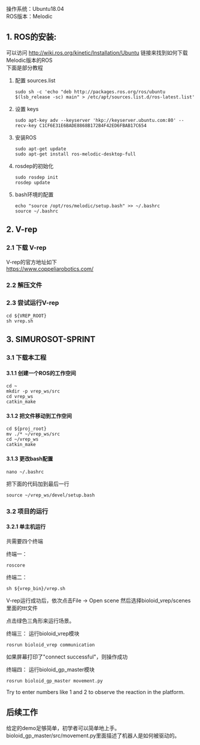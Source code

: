 操作系统：Ubuntu18.04<br>
ROS版本：Melodic<br>

## 1. ROS的安装:<br>
可以访问 http://wiki.ros.org/kinetic/Installation/Ubuntu 链接来找到如何下载Melodic版本的ROS<br>
下面是部分教程<br>

1. 配置 sources.list
    ```
    sudo sh -c 'echo "deb http://packages.ros.org/ros/ubuntu $(lsb_release -sc) main" > /etc/apt/sources.list.d/ros-latest.list'
    ```
2. 设置 keys
    ```
    sudo apt-key adv --keyserver 'hkp://keyserver.ubuntu.com:80' --recv-key C1CF6E31E6BADE8868B172B4F42ED6FBAB17C654
    ```
3. 安装ROS
    ```
    sudo apt-get update
    sudo apt-get install ros-melodic-desktop-full
    ```
4. rosdep的初始化
    ```
    sudo rosdep init
    rosdep update
    ```
5. bash环境的配置
    ```
    echo "source /opt/ros/melodic/setup.bash" >> ~/.bashrc
    source ~/.bashrc
    ```

## 2. V-rep

### 2.1 下载 V-rep
V-rep的官方地址如下<br>
https://www.coppeliarobotics.com/

### 2.2 解压文件

### 2.3 尝试运行V-rep
```
cd ${VREP_ROOT}
sh vrep.sh
```

## 3. SIMUROSOT-SPRINT
### 3.1 下载本工程
#### 3.1.1 创建一个ROS的工作空间
```
cd ~
mkdir -p vrep_ws/src
cd vrep_ws
catkin_make
```
#### 3.1.2 把文件移动到工作空间
```
cd ${proj_root}
mv ./* ~/vrep_ws/src
cd ~/vrep_ws
catkin_make
```
#### 3.1.3 更改bash配置
```
nano ~/.bashrc
```
把下面的代码加到最后一行
```
source ~/vrep_ws/devel/setup.bash
```

### 3.2 项目的运行

#### 3.2.1 单主机运行
共需要四个终端

终端一：
```
roscore
```

终端二：
```
sh ${vrep_bin}/vrep.sh
```

V-rep运行成功后，依次点击File -> Open scene 然后选择bioloid_vrep/scenes里面的ttt文件

点击绿色三角形来运行场景。

终端三：
运行bioloid_vrep模块
```
rosrun bioloid_vrep communication
```
如果屏幕打印了"connect successful"，则操作成功

终端四：
运行bioloid_gp_master模块
```
rosrun bioloid_gp_master movement.py
```
Try to enter numbers like 1 and 2 to observe the reaction in the platform.

## 后续工作
给定的demo足够简单，初学者可以简单地上手。
bioloid_gp_master/src/movement.py里面描述了机器人是如何被驱动的。
